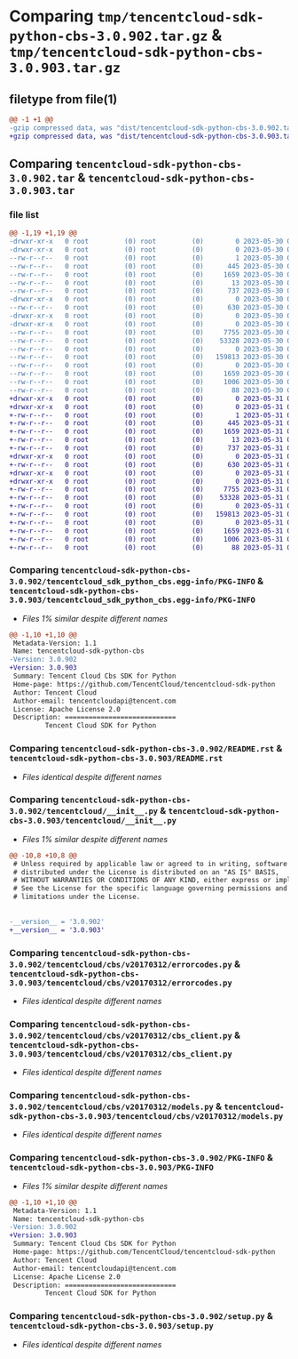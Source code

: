 # Comparing `tmp/tencentcloud-sdk-python-cbs-3.0.902.tar.gz` & `tmp/tencentcloud-sdk-python-cbs-3.0.903.tar.gz`

## filetype from file(1)

```diff
@@ -1 +1 @@
-gzip compressed data, was "dist/tencentcloud-sdk-python-cbs-3.0.902.tar", last modified: Tue May 30 00:17:28 2023, max compression
+gzip compressed data, was "dist/tencentcloud-sdk-python-cbs-3.0.903.tar", last modified: Wed May 31 02:05:27 2023, max compression
```

## Comparing `tencentcloud-sdk-python-cbs-3.0.902.tar` & `tencentcloud-sdk-python-cbs-3.0.903.tar`

### file list

```diff
@@ -1,19 +1,19 @@
-drwxr-xr-x   0 root         (0) root         (0)        0 2023-05-30 00:17:28.000000 tencentcloud-sdk-python-cbs-3.0.902/
-drwxr-xr-x   0 root         (0) root         (0)        0 2023-05-30 00:17:28.000000 tencentcloud-sdk-python-cbs-3.0.902/tencentcloud_sdk_python_cbs.egg-info/
--rw-r--r--   0 root         (0) root         (0)        1 2023-05-30 00:17:28.000000 tencentcloud-sdk-python-cbs-3.0.902/tencentcloud_sdk_python_cbs.egg-info/dependency_links.txt
--rw-r--r--   0 root         (0) root         (0)      445 2023-05-30 00:17:28.000000 tencentcloud-sdk-python-cbs-3.0.902/tencentcloud_sdk_python_cbs.egg-info/SOURCES.txt
--rw-r--r--   0 root         (0) root         (0)     1659 2023-05-30 00:17:28.000000 tencentcloud-sdk-python-cbs-3.0.902/tencentcloud_sdk_python_cbs.egg-info/PKG-INFO
--rw-r--r--   0 root         (0) root         (0)       13 2023-05-30 00:17:28.000000 tencentcloud-sdk-python-cbs-3.0.902/tencentcloud_sdk_python_cbs.egg-info/top_level.txt
--rw-r--r--   0 root         (0) root         (0)      737 2023-05-30 00:17:28.000000 tencentcloud-sdk-python-cbs-3.0.902/README.rst
-drwxr-xr-x   0 root         (0) root         (0)        0 2023-05-30 00:17:28.000000 tencentcloud-sdk-python-cbs-3.0.902/tencentcloud/
--rw-r--r--   0 root         (0) root         (0)      630 2023-05-30 00:17:28.000000 tencentcloud-sdk-python-cbs-3.0.902/tencentcloud/__init__.py
-drwxr-xr-x   0 root         (0) root         (0)        0 2023-05-30 00:17:28.000000 tencentcloud-sdk-python-cbs-3.0.902/tencentcloud/cbs/
-drwxr-xr-x   0 root         (0) root         (0)        0 2023-05-30 00:17:28.000000 tencentcloud-sdk-python-cbs-3.0.902/tencentcloud/cbs/v20170312/
--rw-r--r--   0 root         (0) root         (0)     7755 2023-05-30 00:17:28.000000 tencentcloud-sdk-python-cbs-3.0.902/tencentcloud/cbs/v20170312/errorcodes.py
--rw-r--r--   0 root         (0) root         (0)    53328 2023-05-30 00:17:28.000000 tencentcloud-sdk-python-cbs-3.0.902/tencentcloud/cbs/v20170312/cbs_client.py
--rw-r--r--   0 root         (0) root         (0)        0 2023-05-30 00:17:28.000000 tencentcloud-sdk-python-cbs-3.0.902/tencentcloud/cbs/v20170312/__init__.py
--rw-r--r--   0 root         (0) root         (0)   159813 2023-05-30 00:17:28.000000 tencentcloud-sdk-python-cbs-3.0.902/tencentcloud/cbs/v20170312/models.py
--rw-r--r--   0 root         (0) root         (0)        0 2023-05-30 00:17:28.000000 tencentcloud-sdk-python-cbs-3.0.902/tencentcloud/cbs/__init__.py
--rw-r--r--   0 root         (0) root         (0)     1659 2023-05-30 00:17:28.000000 tencentcloud-sdk-python-cbs-3.0.902/PKG-INFO
--rw-r--r--   0 root         (0) root         (0)     1006 2023-05-30 00:17:28.000000 tencentcloud-sdk-python-cbs-3.0.902/setup.py
--rw-r--r--   0 root         (0) root         (0)       88 2023-05-30 00:17:28.000000 tencentcloud-sdk-python-cbs-3.0.902/setup.cfg
+drwxr-xr-x   0 root         (0) root         (0)        0 2023-05-31 02:05:27.000000 tencentcloud-sdk-python-cbs-3.0.903/
+drwxr-xr-x   0 root         (0) root         (0)        0 2023-05-31 02:05:27.000000 tencentcloud-sdk-python-cbs-3.0.903/tencentcloud_sdk_python_cbs.egg-info/
+-rw-r--r--   0 root         (0) root         (0)        1 2023-05-31 02:05:27.000000 tencentcloud-sdk-python-cbs-3.0.903/tencentcloud_sdk_python_cbs.egg-info/dependency_links.txt
+-rw-r--r--   0 root         (0) root         (0)      445 2023-05-31 02:05:27.000000 tencentcloud-sdk-python-cbs-3.0.903/tencentcloud_sdk_python_cbs.egg-info/SOURCES.txt
+-rw-r--r--   0 root         (0) root         (0)     1659 2023-05-31 02:05:27.000000 tencentcloud-sdk-python-cbs-3.0.903/tencentcloud_sdk_python_cbs.egg-info/PKG-INFO
+-rw-r--r--   0 root         (0) root         (0)       13 2023-05-31 02:05:27.000000 tencentcloud-sdk-python-cbs-3.0.903/tencentcloud_sdk_python_cbs.egg-info/top_level.txt
+-rw-r--r--   0 root         (0) root         (0)      737 2023-05-31 02:05:27.000000 tencentcloud-sdk-python-cbs-3.0.903/README.rst
+drwxr-xr-x   0 root         (0) root         (0)        0 2023-05-31 02:05:27.000000 tencentcloud-sdk-python-cbs-3.0.903/tencentcloud/
+-rw-r--r--   0 root         (0) root         (0)      630 2023-05-31 02:05:27.000000 tencentcloud-sdk-python-cbs-3.0.903/tencentcloud/__init__.py
+drwxr-xr-x   0 root         (0) root         (0)        0 2023-05-31 02:05:27.000000 tencentcloud-sdk-python-cbs-3.0.903/tencentcloud/cbs/
+drwxr-xr-x   0 root         (0) root         (0)        0 2023-05-31 02:05:27.000000 tencentcloud-sdk-python-cbs-3.0.903/tencentcloud/cbs/v20170312/
+-rw-r--r--   0 root         (0) root         (0)     7755 2023-05-31 02:05:27.000000 tencentcloud-sdk-python-cbs-3.0.903/tencentcloud/cbs/v20170312/errorcodes.py
+-rw-r--r--   0 root         (0) root         (0)    53328 2023-05-31 02:05:27.000000 tencentcloud-sdk-python-cbs-3.0.903/tencentcloud/cbs/v20170312/cbs_client.py
+-rw-r--r--   0 root         (0) root         (0)        0 2023-05-31 02:05:27.000000 tencentcloud-sdk-python-cbs-3.0.903/tencentcloud/cbs/v20170312/__init__.py
+-rw-r--r--   0 root         (0) root         (0)   159813 2023-05-31 02:05:27.000000 tencentcloud-sdk-python-cbs-3.0.903/tencentcloud/cbs/v20170312/models.py
+-rw-r--r--   0 root         (0) root         (0)        0 2023-05-31 02:05:27.000000 tencentcloud-sdk-python-cbs-3.0.903/tencentcloud/cbs/__init__.py
+-rw-r--r--   0 root         (0) root         (0)     1659 2023-05-31 02:05:27.000000 tencentcloud-sdk-python-cbs-3.0.903/PKG-INFO
+-rw-r--r--   0 root         (0) root         (0)     1006 2023-05-31 02:05:27.000000 tencentcloud-sdk-python-cbs-3.0.903/setup.py
+-rw-r--r--   0 root         (0) root         (0)       88 2023-05-31 02:05:27.000000 tencentcloud-sdk-python-cbs-3.0.903/setup.cfg
```

### Comparing `tencentcloud-sdk-python-cbs-3.0.902/tencentcloud_sdk_python_cbs.egg-info/PKG-INFO` & `tencentcloud-sdk-python-cbs-3.0.903/tencentcloud_sdk_python_cbs.egg-info/PKG-INFO`

 * *Files 1% similar despite different names*

```diff
@@ -1,10 +1,10 @@
 Metadata-Version: 1.1
 Name: tencentcloud-sdk-python-cbs
-Version: 3.0.902
+Version: 3.0.903
 Summary: Tencent Cloud Cbs SDK for Python
 Home-page: https://github.com/TencentCloud/tencentcloud-sdk-python
 Author: Tencent Cloud
 Author-email: tencentcloudapi@tencent.com
 License: Apache License 2.0
 Description: ============================
         Tencent Cloud SDK for Python
```

### Comparing `tencentcloud-sdk-python-cbs-3.0.902/README.rst` & `tencentcloud-sdk-python-cbs-3.0.903/README.rst`

 * *Files identical despite different names*

### Comparing `tencentcloud-sdk-python-cbs-3.0.902/tencentcloud/__init__.py` & `tencentcloud-sdk-python-cbs-3.0.903/tencentcloud/__init__.py`

 * *Files 1% similar despite different names*

```diff
@@ -10,8 +10,8 @@
 # Unless required by applicable law or agreed to in writing, software
 # distributed under the License is distributed on an "AS IS" BASIS,
 # WITHOUT WARRANTIES OR CONDITIONS OF ANY KIND, either express or implied.
 # See the License for the specific language governing permissions and
 # limitations under the License.
 
 
-__version__ = '3.0.902'
+__version__ = '3.0.903'
```

### Comparing `tencentcloud-sdk-python-cbs-3.0.902/tencentcloud/cbs/v20170312/errorcodes.py` & `tencentcloud-sdk-python-cbs-3.0.903/tencentcloud/cbs/v20170312/errorcodes.py`

 * *Files identical despite different names*

### Comparing `tencentcloud-sdk-python-cbs-3.0.902/tencentcloud/cbs/v20170312/cbs_client.py` & `tencentcloud-sdk-python-cbs-3.0.903/tencentcloud/cbs/v20170312/cbs_client.py`

 * *Files identical despite different names*

### Comparing `tencentcloud-sdk-python-cbs-3.0.902/tencentcloud/cbs/v20170312/models.py` & `tencentcloud-sdk-python-cbs-3.0.903/tencentcloud/cbs/v20170312/models.py`

 * *Files identical despite different names*

### Comparing `tencentcloud-sdk-python-cbs-3.0.902/PKG-INFO` & `tencentcloud-sdk-python-cbs-3.0.903/PKG-INFO`

 * *Files 1% similar despite different names*

```diff
@@ -1,10 +1,10 @@
 Metadata-Version: 1.1
 Name: tencentcloud-sdk-python-cbs
-Version: 3.0.902
+Version: 3.0.903
 Summary: Tencent Cloud Cbs SDK for Python
 Home-page: https://github.com/TencentCloud/tencentcloud-sdk-python
 Author: Tencent Cloud
 Author-email: tencentcloudapi@tencent.com
 License: Apache License 2.0
 Description: ============================
         Tencent Cloud SDK for Python
```

### Comparing `tencentcloud-sdk-python-cbs-3.0.902/setup.py` & `tencentcloud-sdk-python-cbs-3.0.903/setup.py`

 * *Files identical despite different names*

